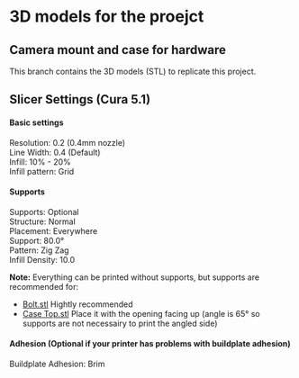 # 3D models for the proejct
## Camera mount and case for hardware
This branch contains the 3D models (STL) to replicate this project.

## Slicer Settings (Cura 5.1)
#### Basic settings
Resolution: 0.2 (0.4mm nozzle)\
Line Width: 0.4 (Default)\
Infill: 10% - 20%\
Infill pattern: Grid

#### Supports

Supports: Optional\
Structure: Normal\
Placement: Everywhere\
Support: 80.0°\
Pattern: Zig Zag\
Infill Density: 10.0

**Note:** Everything can be printed without supports, but supports are recommended for:
- [Bolt.stl](https://github.com/Sabshine/Python-Checkers-Robot/blob/3d-models/Checkers%20Computer%20-%20Case/Button%20Holders/Bolt.stl) Hightly recommended
- [Case Top.stl](https://github.com/Sabshine/Python-Checkers-Robot/blob/3d-models/Checkers%20Computer%20-%20Case/Case/Case%20Top.stl) Place it with the opening facing up (angle is 65° so supports are not necessairy to print the angled side)

#### Adhesion (Optional if your printer has problems with buildplate adhesion)
Buildplate Adhesion: Brim
